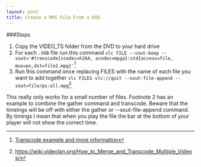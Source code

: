 ```yaml
---
layout: post
title: Create a MPG File From a DVD
---
```


###Steps
1. Copy the VIDEO_TS folder from the DVD to your hard drive
2. For each `.VOB` file run this command `vlc FILE --sout-keep --sout='#transcode{vcodec=h264, acodec=mpga}:std{access=file, mux=ps,dst=file2.mpg}'`[^1]
3. Run this command once replacing FILES with the name of each file you want to add together `vlc FILES vlc://quit --sout-file-append --sout=file/ps:all.mpg`[^2]

This really only works for a small number of files. Footnote 2 has an example to combine the gather command and transcode. Beware that the timeings will be off with either the gather or --sout-file-append command. By timings I mean that when you play the file the bar at the bottom of your player will not show the correct time.

[^1]: [Transcode example and more information](https://wiki.videolan.org/MPEG/)

[^2]: https://wiki.videolan.org/How_to_Merge_and_Transcode_Multiple_Videos/
